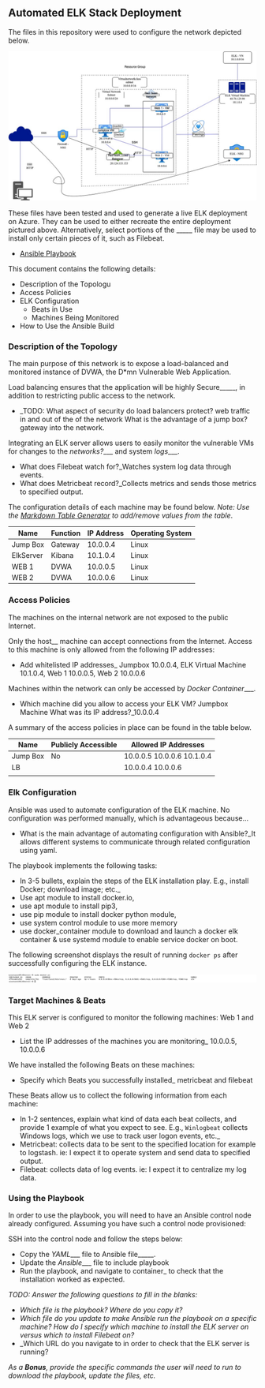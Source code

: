 ## Automated ELK Stack Deployment

The files in this repository were used to configure the network depicted below.

![ELK Diagram](https://github.com/IkramOsman/Project-1-/blob/main/Diagrams/Elk%20Diagram.jpg)

These files have been tested and used to generate a live ELK deployment on Azure. They can be used to either recreate the entire deployment pictured above. Alternatively, select portions of the _____ file may be used to install only certain pieces of it, such as Filebeat.

  - [Ansible Playbook](https://github.com/IkramOsman/Project-1-/tree/main/Ansible)

This document contains the following details:
- Description of the Topologu
- Access Policies
- ELK Configuration
  - Beats in Use
  - Machines Being Monitored
- How to Use the Ansible Build


### Description of the Topology

The main purpose of this network is to expose a load-balanced and monitored instance of DVWA, the D*mn Vulnerable Web Application.

Load balancing ensures that the application will be highly Secure_____, in addition to restricting public access to the network.
- _TODO: What aspect of security do load balancers protect? web traffic in and out of the of the network What is the advantage of a jump box? gateway into the network.

Integrating an ELK server allows users to easily monitor the vulnerable VMs for changes to the _networks?____ and system _logs____.
- What does Filebeat watch for?_Watches system log data through events. 
- What does Metricbeat record?_Collects metrics and sends those metrics to specified output.

The configuration details of each machine may be found below.
_Note: Use the [Markdown Table Generator](http://www.tablesgenerator.com/markdown_tables) to add/remove values from the table_.

| Name     | Function | IP Address | Operating System |
|----------|----------|------------|------------------|
| Jump Box | Gateway  |10.0.0.4    | Linux            |
| ElkServer|  Kibana  |10.1.0.4    | Linux            |
| WEB 1    |  DVWA    |10.0.0.5    | Linux            |
| WEB 2    |  DVWA    |10.0.0.6    | Linux            |

### Access Policies

The machines on the internal network are not exposed to the public Internet. 

Only the host__ machine can accept connections from the Internet. Access to this machine is only allowed from the following IP addresses:
- Add whitelisted IP addresses_ Jumpbox 10.0.0.4, ELK Virtual Machine 10.1.0.4, Web 1 10.0.0.5, Web 2 10.0.0.6

Machines within the network can only be accessed by _Docker Container____.
- Which machine did you allow to access your ELK VM? Jumpbox Machine What was its IP address?_10.0.0.4

A summary of the access policies in place can be found in the table below.

| Name     | Publicly Accessible | Allowed IP Addresses           |
|----------|---------------------|----------------------          |
|Jump Box  |     No              | 10.0.0.5 10.0.0.6  10.1.0.4    |
|LB        |                     | 10.0.0.4  10.0.0.6             |
|          |                     |                                |

### Elk Configuration

Ansible was used to automate configuration of the ELK machine. No configuration was performed manually, which is advantageous because...
- What is the main advantage of automating configuration with Ansible?_It allows different systems to communicate through related configuration using yaml. 

The playbook implements the following tasks:
- In 3-5 bullets, explain the steps of the ELK installation play. E.g., install Docker; download image; etc._
- Use apt module to install docker.io, 
- use apt module to install pip3, 
- use pip module to install docker python module, 
- use system control module to use more memory
- use docker_container module to download and launch a docker elk container & use systemd module to enable service docker on boot. 


The following screenshot displays the result of running `docker ps` after successfully configuring the ELK instance.

![Docker PS output-Screenshot](https://raw.githubusercontent.com/IkramOsman/Project-1-/main/Docker%20PS%20Output%20.png)

### Target Machines & Beats
This ELK server is configured to monitor the following machines: Web 1 and Web 2 
- List the IP addresses of the machines you are monitoring_ 10.0.0.5, 10.0.0.6

We have installed the following Beats on these machines:
- Specify which Beats you successfully installed_ metricbeat and filebeat

These Beats allow us to collect the following information from each machine:
- In 1-2 sentences, explain what kind of data each beat collects, and provide 1 example of what you expect to see. E.g., `Winlogbeat` collects Windows logs, which we use to track user logon events, etc._
- Metricbeat: collects data to be sent to the specified location for example to logstash. ie: I expect it to operate system and send data to specified output. 
- Filebeat: collects data of log events. ie: I expect it to centralize my log data. 

### Using the Playbook
In order to use the playbook, you will need to have an Ansible control node already configured. Assuming you have such a control node provisioned: 

SSH into the control node and follow the steps below:
- Copy the _YAML____ file to  Ansible file_____.
- Update the _Ansible____ file to include playbook
- Run the playbook, and navigate to container_ to check that the installation worked as expected.

_TODO: Answer the following questions to fill in the blanks:_
- _Which file is the playbook? Where do you copy it?_
- _Which file do you update to make Ansible run the playbook on a specific machine? How do I specify which machine to install the ELK server on versus which to install Filebeat on?_
- _Which URL do you navigate to in order to check that the ELK server is running?

_As a **Bonus**, provide the specific commands the user will need to run to download the playbook, update the files, etc._